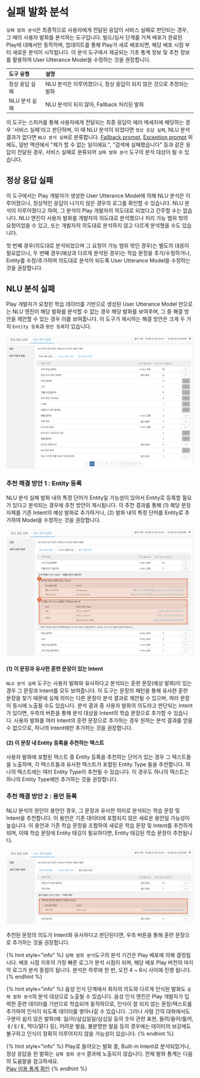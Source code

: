# 실패 발화 분석

`실패 발화 분석`은 최종적으로 사용자에게 전달된 응답이 서비스 실패로 판단되는 경우, 그 때의 사용자 발화를 분석하는 도구입니다. 빌드/심사 단계를 거쳐 배포가 완료된 Play에 대해서만 동작하며, 업데이트를 통해 Play가 새로 배포되면, 해당 배포 시점 부터 새로운 분석이 시작됩니다. 이 분석 도구에서 제공되는 기초 통계 정보 및 추천 정보를 활용하여 User Utterance Model을 수정하는 것을 권장합니다.

| 도구 유형 | 설명 |
| :--- | :--- |
| 정상 응답 실패 | NLU 분석은 이루어졌으나, 정상 응답이 되지 않은 것으로 추정되는 발화 |
| NLU 분석 실패 | NLU 분석이 되지 않아, Fallback 처리된 발화 |

이 도구는 스피커를 통해 사용자에게 전달되는 최종 응답이 에러 메세지에 해당하는 경우 '서비스 실패'라고 판단하며, 이 때 NLU 분석이 되었다면 `정상 응답 실패`, NLU 분석 결과가 없다면 `NLU 분석 실패`로 분류합니다. [Fallback prompt](../define-an-action/built-in-actions.md#fallback), [Exception prompt](../define-an-action/manage-exceptions.md) 외에도, 일반 액션에서 "제가 할 수 없는 일이에요.", "검색에 실패했습니다" 등과 같은 응답이 전달된 경우, 서비스 실패로 분류되어 `실패 발화 분석` 도구의 분석 대상이 될 수 있습니다.

## 정상 응답 실패 <a id="failed"></a>

이 도구에서는 Play 개발자가 생성한 User Utterance Model에 의해 NLU 분석은 이루어졌으나, 정상적인 응답이 나가지 않은 경우의 로그를 확인할 수 있습니다. NLU 분석이 이루어졌다고 하여, 그 분석이 Play 개발자의 의도대로 되었다고 간주할 수는 없습니다. NLU 엔진이 사용자 발화를 개발자의 의도대로 분석했으나 처리 가능 범위 밖의 요청이었을 수 있고, 또는 개발자의 의도대로 분석하지 않고 다르게 분석했을 수도 있습니다.

첫 번째 경우\(의도대로 분석되었으며 그 요청이 가능 범위 밖인 경우\)는 별도의 대응이 필요없으나, 두 번째 경우\(예상과 다르게 분석된 경우\)는 학습 문장을 추가/수정하거나, Entity를 수정/추가하여 의도대로 분석이 되도록 User Utterance Model을 수정하는 것을 권장합니다.

## NLU 분석 실패 <a id="no-nlu-result"></a>

Play 개발자가 요청한 학습 데이터를 기반으로 생성된 User Utterance Model 만으로는 NLU 엔진이 해당 발화를 분석할 수 없는 경우 해당 발화를 보여주며, 그 중 해결 방안을 제안할 수 있는 경우 이를 보여줍니다. 이 도구가 제시하는 해결 방안은 크게 두 가지 `Entity 등록`과 `용언 등록`이 있습니다.

![](../../../.gitbook/assets/assets_log-mining-no-nlu-result__1%20%282%29%20%282%29%20%282%29%20%283%29%20%283%29%20%283%29%20%281%29.png)

### 추천 해결 방안 1 : Entity 등록 <a id="log-mining-entity"></a>

NLU 분석 실패 발화 내의 특정 단어가 Entity일 가능성이 있어서 Entity로 등록할 필요가 있다고 분석되는 경우에 추천 방안이 제시됩니다. 이 추천 결과를 통해 \(1\) 해당 문장 자체를 기존 Intent의 예상 발화로 추가하거나, \(2\) 발화 내의 특정 단어를 Entity로 추가하여 Model을 수정하는 것을 권장합니다.

![](../../../.gitbook/assets/assets_log-mining-entity__1%20%282%29%20%282%29%20%282%29%20%283%29%20%283%29%20%281%29%20%281%29.png)

#### \(1\) 이 문장과 유사한 훈련 문장이 있는 Intent

`NLU 분석 실패` 도구는 사용자 발화와 유사하다고 분석되는 훈련 문장\(예상 발화\)이 있는 경우 그 문장과 Intent를 모두 보여줍니다. 이 도구는 문장의 패턴을 통해 유사한 훈련 문장을 찾기 때문에 실제 의미는 다른 문장이 분석 결과로 제안될 수 있으며, 여러 문장이 동시에 노출될 수도 있습니다. 분석 결과 중 사용자 발화의 의도라고 판단되는 Intent가 있다면, 우측의 버튼을 통해 분석 대상을 Intent의 학습 문장으로 추가할 수 있습니다. 사용자 발화를 여러 Intent의 훈련 문장으로 추가하는 경우 원하는 분석 결과를 얻을 수 없으므로, 하나의 Intent에만 추가하는 것을 권장합니다.

#### \(2\) 이 문장 내 Entity 등록을 추천하는 텍스트

사용자 발화에 포함된 텍스트 중 Entity 등록을 추천하는 단어가 있는 경우 그 텍스트들을 노출하며, 각 텍스트들과 유사한 텍스트가 포함된 Entity Type 들을 추천합니다. 하나의 텍스트에는 여러 Entity Type이 추천될 수 있습니다. 이 경우도 하나의 텍스트는 하나의 Entity Type에만 추가하는 것을 권장합니다.

### 추천 해결 방안 2 : 용언 등록 <a id="log-mining-verb"></a>

NLU 분석의 원인이 용언인 경우, 그 문장과 유사한 의미로 분석되는 학습 문장 및 Intent을 추천합니다. 이 용언은 기존 데이터에 포함되지 않은 새로운 용언일 가능성이 높습니다. 이 용언과 기존 학습 문장을 조합하여 새로운 학습 문장 및 Intent를 추천하게 되며, 이때 학습 문장에 Entity 태깅이 필요하다면, Entity 태깅된 학습 문장이 추천됩니다.

![](../../../.gitbook/assets/assets_log-mining-verb__2%20%282%29%20%282%29%20%282%29%20%283%29%20%283%29%20%283%29%20%281%29.png)

추천된 문장의 의도가 Intent와 유사하다고 판단된다면, 우측 버튼을 통해 훈련 문장으로 추가하는 것을 권장합니다.

{% hint style="info" %}
`실패 발화 분석`도구의 분석 기간은 Play 배포에 의해 결정됩니다. 배포 시점 이후의 가장 빠른 로그가 분석 시점이 되며, 해당 배포 Play 버전의 마지막 로그가 분석 종점이 됩니다. 분석은 하루에 한 번, 오전 4 ~ 6시 사이에 진행 됩니다.
{% endhint %}

{% hint style="info" %}
음성 인식 단계에서 화자의 의도와 다르게 인식된 발화도 `실패 발화 분석`의 분석 대상으로 노출될 수 있습니다. 음성 인식 엔진은 Play 개발자가 입력한 훈련 데이터를 기반으로 학습되어 동작하므로, 인식이 잘 되지 않는 문장/텍스트를 추가하여 인식이 되도록 데이터를 쌓아나갈 수 있습니다. 그러나 사람 간의 대화에서도 구분이 쉽지 않은 발화\(예: 일/이/삼십일일/삼십일 등의 숫자 관련 표현, 들려/들어/틀어, ㅔ/ㅐ/ㅖ, 막다/맑다 등\), 어려운 발음, 불분명한 발음 등의 경우에는 데이터의 보강에도 불구하고 인식이 정확히 이루어지지 않을 가능성이 있습니다.
{% endhint %}

{% hint style="info" %}
Play로 들어오는 발화 중, Built-in Intent로 분석되었거나, 정상 응답을 한 발화는 `실패 발화 분석` 결과에 노출되지 않습니다. 전체 발화 통계는 다음의 도움말을 참고하세요.  
[Play 이용 통계 확인](../../distribute-and-manage-a-play/monitor-play-stats.md)
{% endhint %}

